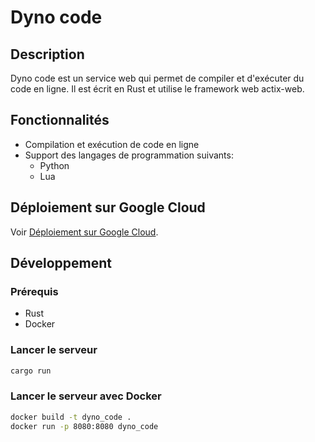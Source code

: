 # Dyno code

## Description

Dyno code est un service web qui permet de compiler et d'exécuter du code en ligne. Il est écrit en Rust et utilise le framework web actix-web.

## Fonctionnalités

- Compilation et exécution de code en ligne
- Support des langages de programmation suivants:
  - Python
  - Lua

## Déploiement sur Google Cloud

Voir [Déploiement sur Google Cloud](docs/google_cloud.md).

## Développement

### Prérequis

- Rust
- Docker

### Lancer le serveur

```bash
cargo run
```

### Lancer le serveur avec Docker

```bash
docker build -t dyno_code .
docker run -p 8080:8080 dyno_code
```	
